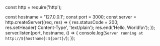 const http = require('http');

const hostname = '127.0.0.1';
const port = 3000;
const server = http.createServer((req, res) => {
  res.statusCode = 200;
  res.setHeader('Content-Type', 'text/plain');
  res.end('Hello, World!\n');
});
server.listen(port, hostname, () => {
  console.log(`Server running at http://${hostname}:${port}/`);
});
